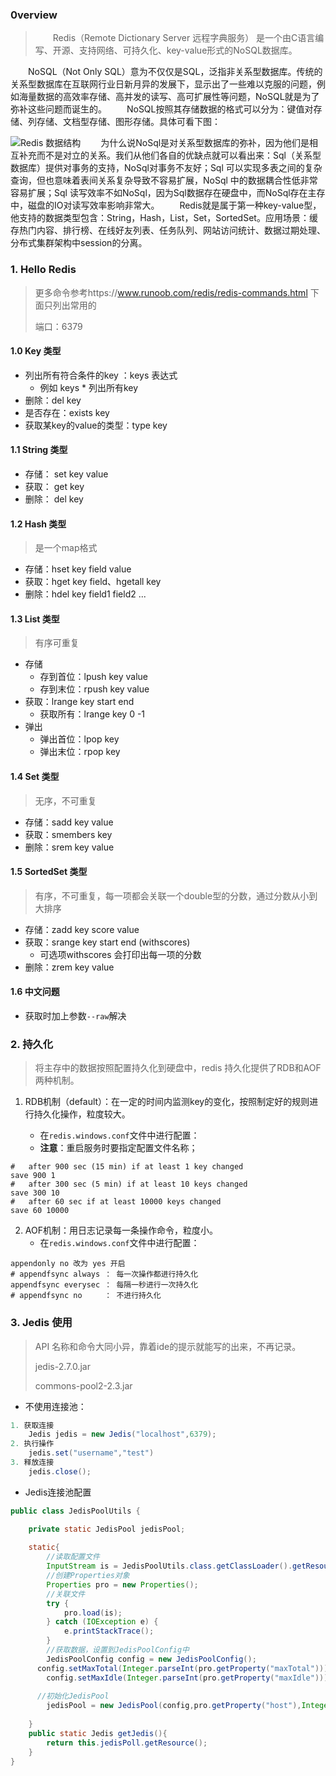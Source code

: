 ### 0verview

> 　　Redis（Remote Dictionary Server 远程字典服务） 是一个由C语言编写、开源、支持网络、可持久化、key-value形式的NoSQL数据库。

　　NoSQL（Not Only SQL）意为不仅仅是SQL，泛指非关系型数据库。传统的关系型数据库在互联网行业日新月异的发展下，显示出了一些难以克服的问题，例如海量数据的高效率存储、高并发的读写、高可扩展性等问题，NoSQL就是为了弥补这些问题而诞生的。
　　NoSQL按照其存储数据的格式可以分为：键值对存储、列存储、文档型存储、图形存储。具体可看下图：

![Redis 数据结构](https://cdn.jsdelivr.net/gh/HenryKang99/blog_img/img/EbbtlN0pOJ6f.png)
　　为什么说NoSql是对关系型数据库的弥补，因为他们是相互补充而不是对立的关系。我们从他们各自的优缺点就可以看出来：Sql（关系型数据库）提供对事务的支持，NoSql对事务不友好；Sql 可以实现多表之间的复杂查询，但也意味着表间关系复杂导致不容易扩展，NoSql 中的数据耦合性低非常容易扩展；Sql 读写效率不如NoSql，因为Sql数据存在硬盘中，而NoSql存在主存中，磁盘的IO对读写效率影响非常大。
　　Redis就是属于第一种key-value型，他支持的数据类型包含：String，Hash，List，Set，SortedSet。应用场景：缓存热门内容、排行榜、在线好友列表、任务队列、网站访问统计、数据过期处理、分布式集群架构中session的分离。


### 1. Hello Redis

> 更多命令参考https://www.runoob.com/redis/redis-commands.html 
> 下面只列出常用的
>
> 端口：6379

#### 1.0 Key 类型

- 列出所有符合条件的key ：keys 表达式
  - 例如 keys *  列出所有key
- 删除：del key
- 是否存在：exists key
- 获取某key的value的类型：type key


#### 1.1 String 类型

- 存储： set key value
- 获取： get key
- 删除： del key

#### 1.2 Hash 类型

> 是一个map格式

- 存储：hset key field value
- 获取：hget key field、hgetall key
- 删除：hdel key field1 field2 ...

#### 1.3 List 类型

> 有序可重复

- 存储
  - 存到首位：lpush key value
  - 存到末位：rpush key value
- 获取：lrange key start end
  - 获取所有：lrange key 0 -1
- 弹出
  - 弹出首位：lpop key
  - 弹出末位：rpop key

#### 1.4 Set 类型

> 无序，不可重复

- 存储：sadd key value
- 获取：smembers key
- 删除：srem key value

#### 1.5 SortedSet 类型

> 有序，不可重复，每一项都会关联一个double型的分数，通过分数从小到大排序

- 存储：zadd key score value
- 获取：srange key start end (withscores)
  - 可选项withscores 会打印出每一项的分数
- 删除：zrem key value

#### 1.6 中文问题

- 获取时加上参数`--raw`解决

### 2. 持久化

> 将主存中的数据按照配置持久化到硬盘中，redis 持久化提供了RDB和AOF两种机制。

1. RDB机制（default）：在一定的时间内监测key的变化，按照制定好的规则进行持久化操作，粒度较大。

   - 在`redis.windows.conf`文件中进行配置：
   - **注意**：重启服务时要指定配置文件名称；

```mysql
#   after 900 sec (15 min) if at least 1 key changed
save 900 1
#   after 300 sec (5 min) if at least 10 keys changed
save 300 10
#   after 60 sec if at least 10000 keys changed
save 60 10000
```



2. AOF机制：用日志记录每一条操作命令，粒度小。
   - 在`redis.windows.conf`文件中进行配置：

```mysql
appendonly no 改为 yes 开启
# appendfsync always ： 每一次操作都进行持久化
appendfsync everysec ： 每隔一秒进行一次持久化
# appendfsync no	 ： 不进行持久化
```



### 3. Jedis 使用

> API 名称和命令大同小异，靠着ide的提示就能写的出来，不再记录。
>
> jedis-2.7.0.jar
>
> commons-pool2-2.3.jar

- 不使用连接池：

```java
1. 获取连接
	Jedis jedis = new Jedis("localhost",6379);
2. 执行操作
	jedis.set("username","test")
3. 释放连接
	jedis.close();
```


- Jedis连接池配置

```java
public class JedisPoolUtils {

    private static JedisPool jedisPool;
  
    static{
        //读取配置文件
        InputStream is = JedisPoolUtils.class.getClassLoader().getResourceAsStream("jedis.properties");
        //创建Properties对象
        Properties pro = new Properties();
        //关联文件
        try {
            pro.load(is);
        } catch (IOException e) {
            e.printStackTrace();
        }
        //获取数据，设置到JedisPoolConfig中
        JedisPoolConfig config = new JedisPoolConfig();
      config.setMaxTotal(Integer.parseInt(pro.getProperty("maxTotal")));
        config.setMaxIdle(Integer.parseInt(pro.getProperty("maxIdle")));
  
      //初始化JedisPool
        jedisPool = new JedisPool(config,pro.getProperty("host"),Integer.parseInt(pro.getProperty("port")));
  
    }
    public static Jedis getJedis(){
    	return this.jedisPoll.getResource();
    }
}
```

  

